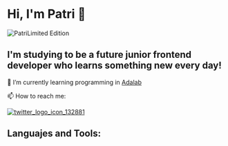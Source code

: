 # Hi, I'm Patri 👋

![PatriLimited Edition](https://user-images.githubusercontent.com/93192372/152589667-acff0cc7-e2ea-4644-9eb2-9859da9e6b05.jpg)

## I'm studying to be a future junior frontend developer who learns something new every day!

 🌱 I’m currently learning programming in [Adalab](https://adalab.es/)
 
 📫 How to reach me:
 
[![twitter_logo_icon_132881](https://user-images.githubusercontent.com/93192372/152584090-f9e5870f-2373-4095-b31a-33471509b42b.png)](https://twitter.com/patrimalvido)
 
## Languajes and Tools:



